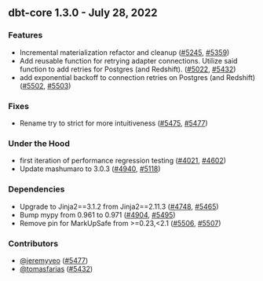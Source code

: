 ## dbt-core 1.3.0 - July 28, 2022
### Features
- Incremental materialization refactor and cleanup ([#5245](https://github.com/dbt-labs/dbt-core/issues/5245), [#5359](https://github.com/dbt-labs/dbt-core/pull/5359))
- Add reusable function for retrying adapter connections. Utilize said function to add retries for Postgres (and Redshift). ([#5022](https://github.com/dbt-labs/dbt-core/issues/5022), [#5432](https://github.com/dbt-labs/dbt-core/pull/5432))
- add exponential backoff to connection retries on Postgres (and Redshift) ([#5502](https://github.com/dbt-labs/dbt-core/issues/5502), [#5503](https://github.com/dbt-labs/dbt-core/pull/5503))
### Fixes
- Rename try to strict for more intuitiveness ([#5475](https://github.com/dbt-labs/dbt-core/issues/5475), [#5477](https://github.com/dbt-labs/dbt-core/pull/5477))
### Under the Hood
- first iteration of performance regression testing ([#4021](https://github.com/dbt-labs/dbt-core/issues/4021), [#4602](https://github.com/dbt-labs/dbt-core/pull/4602))
- Update mashumaro to 3.0.3 ([#4940](https://github.com/dbt-labs/dbt-core/issues/4940), [#5118](https://github.com/dbt-labs/dbt-core/pull/5118))
### Dependencies
- Upgrade to Jinja2==3.1.2 from Jinja2==2.11.3 ([#4748](https://github.com/dbt-labs/dbt-core/issues/4748), [#5465](https://github.com/dbt-labs/dbt-core/pull/5465))
- Bump mypy from 0.961 to 0.971 ([#4904](https://github.com/dbt-labs/dbt-core/issues/4904), [#5495](https://github.com/dbt-labs/dbt-core/pull/5495))
- Remove pin for MarkUpSafe from >=0.23,<2.1 ([#5506](https://github.com/dbt-labs/dbt-core/issues/5506), [#5507](https://github.com/dbt-labs/dbt-core/pull/5507))

### Contributors
- [@jeremyyeo](https://github.com/jeremyyeo) ([#5477](https://github.com/dbt-labs/dbt-core/pull/5477))
- [@tomasfarias](https://github.com/tomasfarias) ([#5432](https://github.com/dbt-labs/dbt-core/pull/5432))

